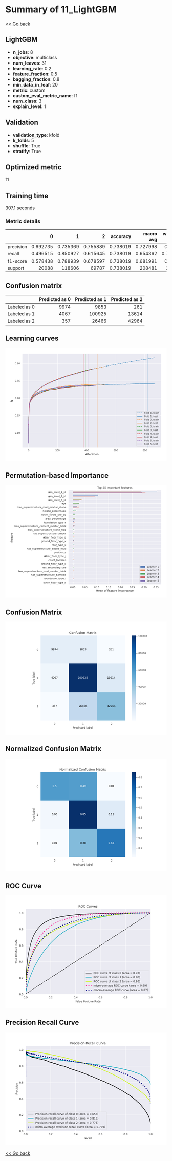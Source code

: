 # Summary of 11_LightGBM

[<< Go back](../README.md)


## LightGBM
- **n_jobs**: 8
- **objective**: multiclass
- **num_leaves**: 31
- **learning_rate**: 0.2
- **feature_fraction**: 0.5
- **bagging_fraction**: 0.8
- **min_data_in_leaf**: 20
- **metric**: custom
- **custom_eval_metric_name**: f1
- **num_class**: 3
- **explain_level**: 1

## Validation
 - **validation_type**: kfold
 - **k_folds**: 5
 - **shuffle**: True
 - **stratify**: True

## Optimized metric
f1

## Training time

307.1 seconds

### Metric details
|           |            0 |             1 |            2 |   accuracy |     macro avg |   weighted avg |   logloss |
|:----------|-------------:|--------------:|-------------:|-----------:|--------------:|---------------:|----------:|
| precision |     0.692735 |      0.735369 |     0.755889 |   0.738019 |      0.727998 |       0.73813  |  0.592805 |
| recall    |     0.496515 |      0.850927 |     0.615645 |   0.738019 |      0.654362 |       0.738019 |  0.592805 |
| f1-score  |     0.578438 |      0.788939 |     0.678597 |   0.738019 |      0.681991 |       0.73172  |  0.592805 |
| support   | 20088        | 118606        | 69787        |   0.738019 | 208481        |  208481        |  0.592805 |


## Confusion matrix
|              |   Predicted as 0 |   Predicted as 1 |   Predicted as 2 |
|:-------------|-----------------:|-----------------:|-----------------:|
| Labeled as 0 |             9974 |             9853 |              261 |
| Labeled as 1 |             4067 |           100925 |            13614 |
| Labeled as 2 |              357 |            26466 |            42964 |

## Learning curves
![Learning curves](learning_curves.png)

## Permutation-based Importance
![Permutation-based Importance](permutation_importance.png)
## Confusion Matrix

![Confusion Matrix](confusion_matrix.png)


## Normalized Confusion Matrix

![Normalized Confusion Matrix](confusion_matrix_normalized.png)


## ROC Curve

![ROC Curve](roc_curve.png)


## Precision Recall Curve

![Precision Recall Curve](precision_recall_curve.png)



[<< Go back](../README.md)
